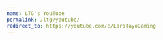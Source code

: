 ```yaml
---
name: LTG's YouTube
permalink: /ltg/youtube/
redirect_to: https://youtube.com/c/LaroTayoGaming
---
```

